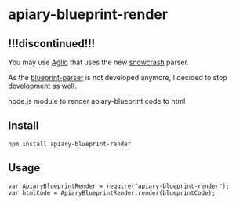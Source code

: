 apiary-blueprint-render
=======================

## !!!discontinued!!! ##

You may use [Aglio](https://github.com/danielgtaylor/aglio) that uses the new [snowcrash](https://github.com/apiaryio/snowcrash) parser.

As the [blueprint-parser](https://github.com/apiaryio/blueprint-parser) is not developed anymore, I decided to stop development as well. 


node.js module to render apiary-blueprint code to html

## Install ##
    npm install apiary-blueprint-render

## Usage ##
    var ApiaryBlueprintRender = require("apiary-blueprint-render");
    var htmlCode = ApiaryBlueprintRender.render(blueprintCode);
